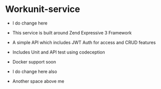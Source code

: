 # Workunit-service
- I do change here
- This service is built around Zend Expressive 3 Framework
- A simple API which includes JWT Auth for access and CRUD features
- Includes Unit and API test using codeception
- Docker support soon
- I do change here also


- Another space above me
